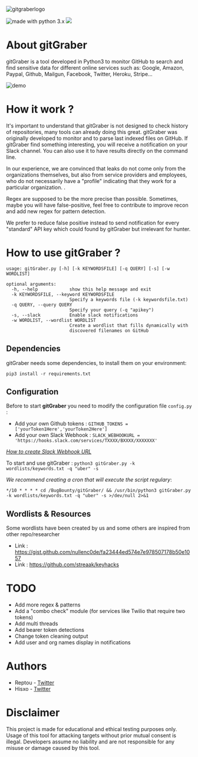 ![gitgraberlogo](https://i.ibb.co/ry5K7Hv/logo-gitgraber.png)

<img src="https://img.shields.io/badge/made%20with-python-blue.svg" alt="made with python 3.x"> <img src="https://img.shields.io/github/issues/hisxo/gitgraber.svg">
# About gitGraber

gitGraber is a tool developed in Python3 to monitor GitHub to search and find sensitive data for different online services such as: Google, Amazon, Paypal, Github, Mailgun, Facebook, Twitter, Heroku, Stripe...

![demo](https://i.ibb.co/h1rn2KK/example-script-execution.png)

# How it work ?

It's important to understand that gitGraber is not designed to check history of repositories, many tools can already doing this great. gitGraber was originally developed to monitor and to parse last indexed files on GitHub. If gitGraber find something interesting, you will receive a notification on your Slack channel. You can also use it to have results directly on the command line.

In our experience, we are convinced that leaks do not come only from the organizations themselves, but also from service providers and employees, who do not necessarily have a "profile" indicating that they work for a particular organization. .

Regex are supposed to be the more precise than possible. Sometimes, maybe you will have false-positive, feel free to contribute to improve recon and add new regex for pattern detection.

We prefer to reduce false positive instead to send notification for every "standard" API key which could found by gitGraber but irrelevant for hunter.

# How to use gitGraber ?

``````````
usage: gitGraber.py [-h] [-k KEYWORDSFILE] [-q QUERY] [-s] [-w WORDLIST]

optional arguments:
  -h, --help            show this help message and exit
  -k KEYWORDSFILE, --keyword KEYWORDSFILE
                        Specify a keywords file (-k keywordsfile.txt)
  -q QUERY, --query QUERY
                        Specify your query (-q "apikey")
  -s, --slack           Enable slack notifications
  -w WORDLIST, --wordlist WORDLIST
                        Create a wordlist that fills dynamically with
                        discovered filenames on GitHub
``````````

## Dependencies

gitGraber needs some dependencies, to install them on your environment:

``pip3 install -r requirements.txt``

## Configuration

Before to start **gitGraber** you need to modify the configuration file ``config.py`` :

- Add your own Github tokens : ``GITHUB_TOKENS = ['yourToken1Here','yourToken2Here']``
- Add your own Slack Webhook : ``SLACK_WEBHOOKURL = 'https://hooks.slack.com/services/TXXXX/BXXXX/XXXXXXX'``

*[How to create Slack Webhook URL](https://get.slack.help/hc/en-us/articles/115005265063-Incoming-WebHooks-for-Slack)*

To start and use gitGraber : ``python3 gitGraber.py -k wordlists/keywords.txt -q "uber" -s``

_We recommend creating a cron that will execute the script regulary_:

``*/10 * * * * cd /BugBounty/gitGraber/ && /usr/bin/python3 gitGraber.py -k wordlists/keywords.txt -q "uber" -s >/dev/null 2>&1``

## Wordlists & Resources

Some wordlists have been created by us and some others are inspired from other repo/researcher

* Link : https://gist.github.com/nullenc0de/fa23444ed574e7e978507178b50e1057
* Link : https://github.com/streaak/keyhacks

# TODO

- Add more regex & patterns
- Add a "combo check" module (for services like Twilio that require two tokens)
- Add multi threads
- Add bearer token detections
- Change token cleaning output
- Add user and org names display in notifications

# Authors

* Reptou - [Twitter](https://twitter.com/R_Marot)
* Hisxo - [Twitter](https://twitter.com/adrien_jeanneau)

# Disclaimer

This project is made for educational and ethical testing purposes only. Usage of this tool for attacking targets without prior mutual consent is illegal. Developers assume no liability and are not responsible for any misuse or damage caused by this tool.
